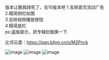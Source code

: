 版本让酷我焊死了，去10版本吧
1.去除首页流动广告<br>
2.精简侧栏如图<br>
3.去除视频播放按钮<br>
4.精简底栏<br>
ps:盗版提示，把专辑封面换一下.<br>


比邻云盘：https://pan.bilnn.cn/s/M2Pnck<br>


![image](https://github.com/CAOTXdidiao/software/blob/main/%23/Screenshot_20220424_172203.jpg)
![image](https://github.com/CAOTXdidiao/software/blob/main/%23/IMG_20220424_172836.jpg)
![image](https://github.com/CAOTXdidiao/software/blob/main/%23/IMG_20220424_172946.jpg)
